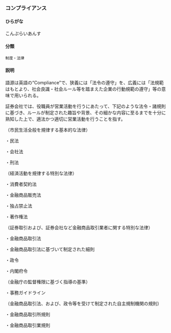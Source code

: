 <div style="display:none;">

## [あ行](securities-terms?id=あ行)
## [か行](securities-terms?id=か行)

</div>

### コンプライアンス

#### ひらがな

こんぷらいあんす

#### 分類

`制度・法律`

#### 説明

語源は英語の“Compliance”で、狭義には「法令の遵守」を、広義には「法規範はもとより、社会良識・社会ルール等を踏まえた企業の行動規範の遵守」等の意味で用いられる。
 
証券会社では、役職員が営業活動を行うにあたって、下記のような法令・諸規則に基づき、ルールが制定された趣旨や背景、その細かな内容に至るまでを十分に熟知した上で、適法かつ適切に営業活動を行うことを指す。
 
（市民生活全般を規律する基本的な法律）
・民法 
・会社法 
・刑法 
（経済活動を規律する特別な法律）
・消費者契約法 
・金融商品販売法 
・独占禁止法 
・著作権法 
（証券取引および、証券会社など金融商品取引業者に関する特別な法律）
・金融商品取引法 
・金融商品取引法に基づいて制定された細則
・政令
・内閣府令
（金融庁の監督権限に基づく指導の基準）
・事務ガイドライン
（金融商品取引法、および、政令等を受けて制定された自主規制機関の規則）
・金融商品取引所規則
・金融商品取引業規則

<div style="display:none;">

## [さ行](securities-terms?id=さ行)
## [た行](securities-terms?id=た行)
## [な行](securities-terms?id=な行)
## [は行](securities-terms?id=は行)
## [ま行](securities-terms?id=ま行)
## [や行](securities-terms?id=や行)
## [ら行](securities-terms?id=ら行)
## [わ行](securities-terms?id=わ行)
## [英数字・記号](securities-terms?id=英数字・記号)

</div>

